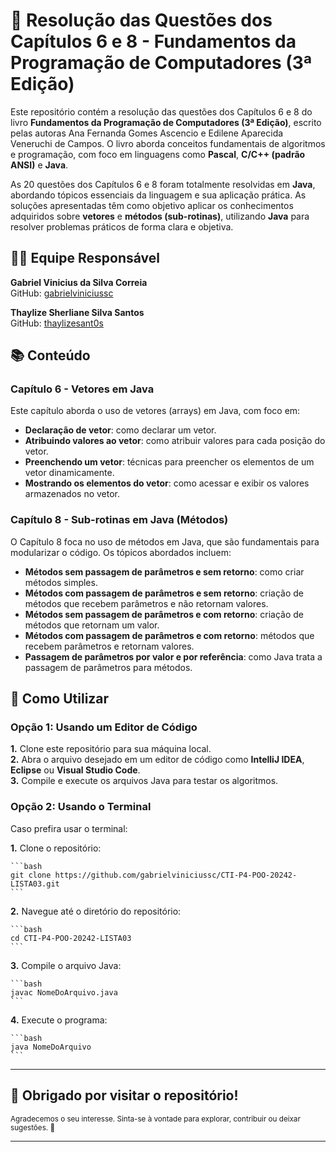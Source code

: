 # 📘 Resolução das Questões dos Capítulos 6 e 8 - Fundamentos da Programação de Computadores (3ª Edição)

Este repositório contém a resolução das questões dos Capítulos 6 e 8 do livro **Fundamentos da Programação de Computadores (3ª Edição)**, escrito pelas autoras Ana Fernanda Gomes Ascencio e Edilene Aparecida Veneruchi de Campos. O livro aborda conceitos fundamentais de algoritmos e programação, com foco em linguagens como **Pascal**, **C/C++ (padrão ANSI)** e **Java**.

As 20 questões dos Capítulos 6 e 8 foram totalmente resolvidas em **Java**, abordando tópicos essenciais da linguagem e sua aplicação prática. As soluções apresentadas têm como objetivo aplicar os conhecimentos adquiridos sobre **vetores** e **métodos (sub-rotinas)**, utilizando **Java** para resolver problemas práticos de forma clara e objetiva.

## 👩‍💻 Equipe Responsável

**Gabriel Vinicius da Silva Correia**  
GitHub: [gabrielviniciussc](https://github.com/gabrielviniciussc)

**Thaylize Sherliane Silva Santos**  
GitHub: [thaylizesant0s](https://github.com/thaylizesant0s)

## 📚 Conteúdo

### Capítulo 6 - Vetores em Java
Este capítulo aborda o uso de vetores (arrays) em Java, com foco em:

- **Declaração de vetor**: como declarar um vetor.
- **Atribuindo valores ao vetor**: como atribuir valores para cada posição do vetor.
- **Preenchendo um vetor**: técnicas para preencher os elementos de um vetor dinamicamente.
- **Mostrando os elementos do vetor**: como acessar e exibir os valores armazenados no vetor.

### Capítulo 8 - Sub-rotinas em Java (Métodos)
O Capítulo 8 foca no uso de métodos em Java, que são fundamentais para modularizar o código. Os tópicos abordados incluem:

- **Métodos sem passagem de parâmetros e sem retorno**: como criar métodos simples.
- **Métodos com passagem de parâmetros e sem retorno**: criação de métodos que recebem parâmetros e não retornam valores.
- **Métodos sem passagem de parâmetros e com retorno**: criação de métodos que retornam um valor.
- **Métodos com passagem de parâmetros e com retorno**: métodos que recebem parâmetros e retornam valores.
- **Passagem de parâmetros por valor e por referência**: como Java trata a passagem de parâmetros para métodos.

## 🔧 **Como Utilizar**

### Opção 1: Usando um Editor de Código
**1.** Clone este repositório para sua máquina local.  
**2.** Abra o arquivo desejado em um editor de código como **IntelliJ IDEA**, **Eclipse** ou **Visual Studio Code**.  
**3.** Compile e execute os arquivos Java para testar os algoritmos.

### Opção 2: Usando o Terminal

Caso prefira usar o terminal:

**1.** Clone o repositório:

    ```bash
    git clone https://github.com/gabrielviniciussc/CTI-P4-POO-20242-LISTA03.git
    ```

**2.** Navegue até o diretório do repositório:

    ```bash
    cd CTI-P4-POO-20242-LISTA03
    ```

**3.** Compile o arquivo Java:

    ```bash
    javac NomeDoArquivo.java
    ```

**4.** Execute o programa:

    ```bash
    java NomeDoArquivo
    ```

---

## 💬 **Obrigado por visitar o repositório!**

<small>Agradecemos o seu interesse. Sinta-se à vontade para explorar, contribuir ou deixar sugestões. 🙂</small>

---
